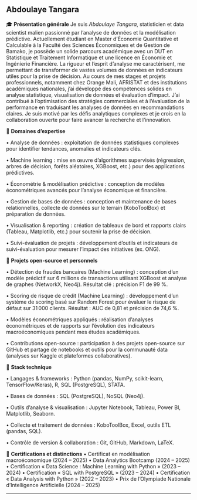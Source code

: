 ## Abdoulaye Tangara

🎓 **Présentation générale**
Je suis *Abdoulaye Tangara*, statisticien et data scientist malien passionné par l’analyse de données et la modélisation prédictive. 
Actuellement étudiant en Master d’Économie Quantitative et Calculable à la Faculté des Sciences Économiques et de Gestion de Bamako, je possède un solide parcours académique avec un DUT en Statistique et Traitement Informatique et une licence en Économie et Ingénierie Financière. La rigueur et l’esprit d’analyse me caractérisent, me permettant de transformer de vastes volumes de données en indicateurs utiles pour la prise de décision.
Au cours de mes stages et projets professionnels, notamment chez Orange Mali, AFRISTAT et des institutions académiques nationales, j’ai développé des compétences solides en analyse statistique, visualisation de données et évaluation d’impact. J’ai contribué à l’optimisation des stratégies commerciales et à l’évaluation de la performance en traduisant les analyses de données en recommandations claires. Je suis motivé par les défis analytiques complexes et je crois en la collaboration ouverte pour faire avancer la recherche et l’innovation.


🧠 **Domaines d’expertise**

•	Analyse de données : exploitation de données statistiques complexes pour identifier tendances, anomalies et indicateurs clés.

•	Machine learning : mise en œuvre d’algorithmes supervisés (régression, arbres de décision, forêts aléatoires, XGBoost, etc.) pour des applications prédictives.

•	Économétrie & modélisation prédictive : conception de modèles économétriques avancés pour l’analyse économique et financière.

•	Gestion de bases de données : conception et maintenance de bases relationnelles, collecte de données sur le terrain (KoboToolBox) et préparation de données.

•	Visualisation & reporting : création de tableaux de bord et rapports clairs (Tableau, Matplotlib, etc.) pour soutenir la prise de décision.

•	Suivi-évaluation de projets : développement d’outils et indicateurs de suivi-évaluation pour mesurer l’impact des initiatives (ex. ONG).


💼 **Projets open-source et personnels**

•	Détection de fraudes bancaires (Machine Learning) : conception d’un modèle prédictif sur 6 millions de transactions utilisant XGBoost et analyse de graphes (NetworkX, Neo4j). Résultat clé : précision F1 de 99 %.

•	Scoring de risque de crédit (Machine Learning) : développement d’un système de scoring basé sur Random Forest pour évaluer le risque de défaut sur 31 000 clients. Résultat : AUC de 0,81 et précision de 74,6 %.

•	Modèles économétriques appliqués : réalisation d’analyses économétriques et de rapports sur l’évolution des indicateurs macroéconomiques pendant mes études académiques.

•	Contributions open-source : participation à des projets open-source sur GitHub et partage de notebooks et outils pour la communauté data (analyses sur Kaggle et plateformes collaboratives).


🧰 **Stack technique**

•	Langages & frameworks : Python (pandas, NumPy, scikit-learn, TensorFlow/Keras), R, SQL (PostgreSQL), STATA.

•	Bases de données : SQL (PostgreSQL), NoSQL (Neo4j).

•	Outils d’analyse & visualisation : Jupyter Notebook, Tableau, Power BI, Matplotlib, Seaborn.

•	Collecte et traitement de données : KoboToolBox, Excel, outils ETL (pandas, SQL).

•	Contrôle de version & collaboration : Git, GitHub, Markdown, LaTeX.


📜 **Certifications et distinctions**
•	Certificat en modélisation macroéconomique (2024 – 2025)
•	Data Analytics Bootcamp (2024 – 2025)
•	Certification « Data Science : Machine Learning with Python » (2023 – 2024)
•	Certification « SQL with PostgreSQL » (2023 – 2024)
•	Certification « Data Analysis with Python » (2022 – 2023)
•	Prix de l’Olympiade Nationale d’Intelligence Artificielle (2024 – 2025)
________________________________________
